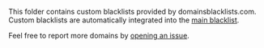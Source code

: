 This folder contains custom blacklists provided by domainsblacklists.com. Custom blacklists are automatically integrated into the [main blacklist](https://get.domainsblacklists.com/blacklist.txt). 

Feel free to report more domains by [opening an issue](https://github.com/fabriziosalmi/blacklists/issues/new/choose).
